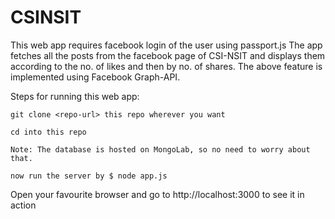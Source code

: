 # CSINSIT
This web app requires facebook login of the user using passport.js
The app fetches all the posts from the facebook page of CSI-NSIT and displays them according to the no. of likes and then by no. of shares.
The above feature is implemented using Facebook Graph-API.

Steps for running this web app:

    git clone <repo-url> this repo wherever you want
    
    cd into this repo
    
    Note: The database is hosted on MongoLab, so no need to worry about that.
    
    now run the server by $ node app.js
    
    
    
Open your favourite browser and go to http://localhost:3000 to see it in action
